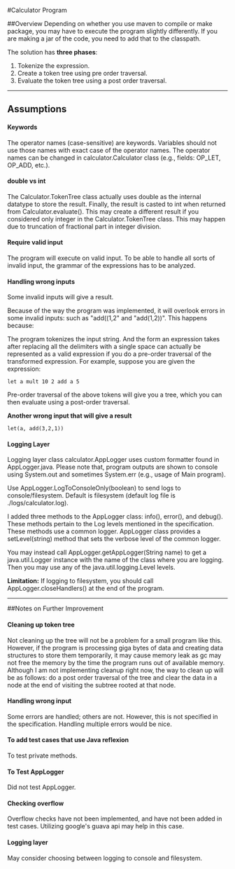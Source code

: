 #Calculator Program

##Overview
Depending on whether you use maven to compile or make package, you may have to execute the program slightly differently. If you are making a jar of the code, you need to add that to the classpath.

The solution has **three phases**:

1. Tokenize the expression.
2. Create a token tree using pre order traversal.
3. Evaluate the token tree using a post order traversal.


---------

## Assumptions

#### Keywords
The operator names (case-sensitive) are keywords. Variables should not use those names with exact case of the operator names. The operator names can be changed in calculator.Calculator class (e.g., fields: OP_LET, OP_ADD, etc.).

#### double vs int
The Calculator.TokenTree class actually uses double as the internal datatype to store the result. Finally, the result is casted to int when returned from Calculator.evaluate(). This may create a different result if you considered only integer in the Calculator.TokenTree class. This may happen due to truncation of fractional part in integer division.


#### Require valid input
The program will execute on valid input. To be able to handle all sorts of invalid input, the grammar of the expressions has to be analyzed.

#### Handling wrong inputs
Some invalid inputs will give a result.

Because of the way the program was implemented, it will overlook errors in some invalid inputs: such as "add((1,2" and "add(1,2))". This happens because:

The program tokenizes the input string. And the form an expression takes after replacing all the delimiters with a single space can actually be represented as a valid expression if you do a pre-order traversal of the transformed expression.
For example, suppose you are given the expression:

```
let a mult 10 2 add a 5
```

Pre-order traversal of the above tokens will give you a tree, which you can then evaluate using a post-order traversal.

**Another wrong input that will give a result**
```
let(a, add(3,2,1))
```



#### Logging Layer

Logging layer class calculator.AppLogger uses custom formatter found in AppLogger.java. Please note that, program outputs are shown to console using System.out and sometimes System.err (e.g., usage of Main program).

Use AppLogger.LogToConsoleOnly(boolean) to send logs to console/filesystem. Default is filesystem (default log file is ./logs/calculator.log).

I added three methods to the AppLogger class: info(), error(), and debug(). These methods pertain to the Log levels mentioned in the specification. These methods use a common logger. AppLogger class provides a setLevel(string) method that sets the verbose level of the common logger.

You may instead call AppLogger.getAppLogger(String name) to get a java.util.Logger instance with the name of the class where you are logging. Then you may use any of the java.util.logging.Level levels.

**Limitation:** If logging to filesystem, you should call AppLogger.closeHandlers() at the end of the program.

--------------

##Notes on Further Improvement

#### Cleaning up token tree
Not cleaning up the tree will not be a problem for a small program like this. However, if the program is processing giga bytes of data and creating data structures to store them temporarily, it may cause memory leak as gc may not free the memory by the time the program runs out of available memory. Although I am not implementing cleanup right now, the way to clean up will be as follows: do a post order traversal of the tree and clear the data in a node at the end of visiting the subtree rooted at that node.

#### Handling wrong input
Some errors are handled; others are not. However, this is not specified in the specification. Handling multiple errors would be nice.

#### To add test cases that use Java reflexion
To test private methods.

#### To Test AppLogger
Did not test AppLogger.

#### Checking overflow
Overflow checks have not been implemented, and have not been added in test cases. Utilizing google's guava api may help in this case.

#### Logging layer
May consider choosing between logging to console and filesystem.

